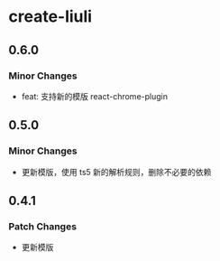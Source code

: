 # create-liuli

## 0.6.0

### Minor Changes

- feat: 支持新的模版 react-chrome-plugin

## 0.5.0

### Minor Changes

- 更新模版，使用 ts5 新的解析规则，删除不必要的依赖

## 0.4.1

### Patch Changes

- 更新模版
